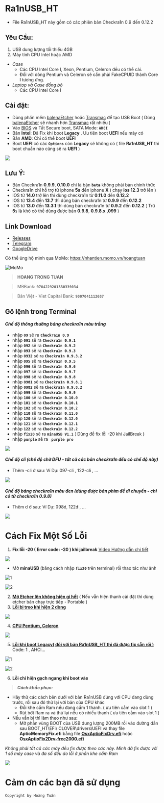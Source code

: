 # Ra1nUSB_HT
- File Ra1nUSB_HT này gồm có các phiên bản Checkra1n 0.9 đến 0.12.2

## Yêu Cầu: 

1. USB dung lượng tối thiểu 4GB
2. Máy tính CPU Intel hoặc AMD  

- *Case*
  + Các CPU Intel Core I, Xeon, Pentium, Celeron đều có thể cài.
  + Đối với dòng Pentium và Celeron sẽ cần phải FakeCPUID thành Core I tương ứng.
- *Laptop và Case đồng bộ*
  + Các CPU Intel Core I

## Cài đặt:
- Dùng phần mềm [balenaEtcher](http://gg.gg/Etcher) hoặc [Transmac](http://gg.gg/Transmac) để tạo USB Boot ( Dùng [balenaEtcher](http://gg.gg/Etcher) sẽ nhanh hơn [Transmac](http://gg.gg/Transmac) rất nhiều )
- Vào [BIOS](http://gg.gg/VaoBIOS) và Tắt Secure boot, SATA Mode: **``AHCI``**
- Bản **Intel**: Đã Fix khi boot **Legacy** . Ưu tiên boot **UEFI** nếu máy có
- Bản **AMD**: Chỉ có thể boot **UEFI**
- Boot **UEFI** có các **``Options``** còn **Legacy** sẽ không có ( file **Ra1nUSB_HT** thì boot chuẩn nào cũng sẽ ra **UEFI** )

![](https://i.ibb.co/jvdxbDw/image.png)

## Lưu Ý:
- Bản Checkra1n **0.9.9**, **0.10.0** chỉ là bản **``beta``** không phải bản chính thức
- Checkra1n chỉ hỗ trợ từ iphone **5s** đến iphone **X** ( chạy **ios 12.3** trở lên )
- IOS từ **14.0** trở lên thì dùng checkra1n từ **0.11.0** đến **0.12.2**
- IOS từ **13.4** đến **13.7** thì dùng bản checkra1n từ **0.9.9** đến **0.12.2**
- IOS từ **13.0** đến **13.3.1** thì dùng bản checkra1n từ **0.9.2** đến **0.12.2** ( Trừ **5**s là khó có thể dùng được bản **0.9.8**, **0.9.8.x** ,**099** )

## Link Download
- [Releases](http://gg.gg/Ra1nusb_ht3)
- [Telegram](http://gg.gg/Telegram_HT)
- [GoogleDrive](http://gg.gg/Ra1nusb_ht1)

Có thể ủng hộ mình qua
MoMo: https://nhantien.momo.vn/hoangtuan

![MoMo](https://i.ibb.co/hmZKmjx/image.png)

> **HOANG TRONG TUAN**

> MBBank: **``9704229201330339034``**

> Bản Việt - Viet Capital Bank: **``9007041112687``**

## Gõ lệnh trong Terminal
#### *Chế độ thông thường bảng checkra1n màu trắng*
  - nhập **``09``** sẽ ra  **``Checkra1n 0.9``**
  - nhập **``091``** sẽ ra  **``Checkra1n 0.9.1``**
  - nhập **``092``** sẽ ra  **``Checkra1n 0.9.2``**
  - nhập **``093``** sẽ ra  **``Checkra1n 0.9.3``**
  - nhập **``0932``** sẽ ra  **``Checkra1n 0.9.3.2``**
  - nhập **``095``** sẽ ra **``Checkra1n 0.9.5``**
  - nhập **``096``** sẽ ra **``Checkra1n 0.9.6``**
  - nhập **``097``** sẽ ra **``Checkra1n 0.9.7``**
  - nhập **``098``** sẽ ra **``Checkra1n 0.9.8``**
  - nhập **``0981``** sẽ ra **``Checkra1n 0.9.8.1``**
  - nhập **``0982``** sẽ ra **``Checkra1n 0.9.8.2``**
  - nhập **``099``** sẽ ra **``Checkra1n 0.9.9``**
  - nhập **``100``** sẽ ra **``Checkra1n 0.10.0``**
  - nhập **``101``** sẽ ra **``Checkra1n 0.10.1 ``**
  - nhập **``102``** sẽ ra **``Checkra1n 0.10.2``**
  - nhập **``110``** sẽ ra **``Checkra1n 0.11.0``**
  - nhập **``120``** sẽ ra **``Checkra1n 0.12.0``**
  - nhập **``121``** sẽ ra **``Checkra1n 0.12.1``**
  - nhập **``122``** sẽ ra **``Checkra1n 0.12.2``**
  - nhập **``fix20``** sẽ ra **``minaUSB V1.1``** ( Dùng để fix lỗi -20 khi JailBreak )
  - nhập **``purple``** sẽ ra **`` purple pro``**
  
![](https://i.ibb.co/3hW948M/image.png)


#### *Chế độ cli (chế độ chờ DFU - tất cả các bản checkra1n đều có chế độ này)*
  - Thêm -cli ở sau: Ví Dụ: 097-cli , 122-cli , ...

![](https://i.ibb.co/2N0cbx9/image.png)


#### *Chế độ bảng checkra1n màu đen (dùng được bàn phím để di chuyển - chỉ có từ checkra1n 0.9.8)*
  - Thêm d ở sau: Ví Dụ: 098d, 122d , ...

![](https://i.ibb.co/KG0qVmY/image.png)


# Cách Fix Một Số Lỗi
1. **Fix lỗi -20 ( Error code: -20 ) khi jailbreak** [Video Hướng dẫn chi tiết](https://www.youtube.com/watch?v=x3mNPRHzNmU)

![](https://i.ibb.co/Y0jT1mM/image.png)

- Mở **minaUSB** (bằng cách nhập **``fix20``** trên terminal)  rồi thao tác như ảnh

![1](https://i.ibb.co/znRG4ZB/image.png)

![2](https://i.ibb.co/QnsRBkR/image.png)

2. [**Mở Etcher lên không hiện gì hết**](https://youtu.be/hu2LzbWRDi0) ( Nếu vẫn hiện thanh cài đặt thì dùng etcher bản chạy trực tiếp - Portable )
3. [**Lỗi bị treo khi hiện 2 dòng**](https://youtu.be/01M_bGAfMyw)

![](https://i.ibb.co/tCx7r5p/image.png)

4. [**CPU Pentium, Celeron**](https://youtu.be/3JGVwGDNbgU)

![](https://i.ibb.co/Sm7t5pb/image.png)

5. [**Lỗi khi boot Legacy( đối với bản Ra1nUSB_HT thì đã được fix sẵn rồi )**](https://youtu.be/3ZRhob7g_CY) Code: 1 , AHCI...

![1](https://i.ibb.co/J5qqvBs/image.png)

![2](https://i.ibb.co/HNXZtC9/image.png)

6. **Lỗi chỉ hiện gạch ngang khi boot vào**

> ***Cách khắc phục:***
- Hãy thử các cách bên dưới với bản Ra1nUSB đúng với CPU đang dùng trước, rồi sau đó thử lại với bản của CPU khác
  - Đổi khe cắm Ram nếu đang cắm 1 thanh.  ( ưu tiên cắm vào slot 1 )
  - Rút bớt Ram ra và thử lại nếu có nhiều thanh ( ưu tiên cắm vào slot 1 )
- Nếu vẫn bị thì làm theo như sau:
  - Mở phân vùng BOOT của USB dung lượng 200MB rồi vào đường dẫn sau
 BOOT_HT\EFI\ CLOVER\drivers\UEFI và thay file **AptioMemoryFix.efi** bằng file [**OsxAptioFixDrv.efi**](http://www.mediafire.com/file/8qswr27dne3t1ub/OsxAptioFixDrv.efi/file) hoặc [**OsxAptioFix2Drv-free2000.efi**](http://www.mediafire.com/file/gz0qeodlyowxyto/OsxAptioFix2Drv-free2000.efi/file)

*Không phải tất cả các máy đều fix được theo các này. Mình đã fix được với 1 số máy case và đa số đều do lỗi ở phần khe cắm Ram*

![](https://i.ibb.co/L5Gy5DM/image.png)

# Cảm ơn các bạn đã sử dụng

`Copyright by Hoàng Tuân`
